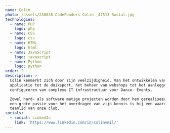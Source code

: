 ```yaml
---
name: Colin
photo: /assets/230830 CodeFouders Colin _47513 Social.jpg
technologies:
  - name: PHP
    logo: php
  - name: CSS
    logo: css
  - name: HTML
    logo: html
  - name: JavaScript
    logo: javascript
  - name: Python
    logo: python
order: 2
description: >-
  Colin kenmerkt zich door zijn veelzijdigheid. Van het ontwikkelen van een
  applicatie tot de duiksport, het beheer van webshops tot het aanleggen en
  configureren van complexe IT infrastructuur voor Dance- Events. 

  Zowel hard- als software matige projecten worden door hem gerealiseerd. Met
  een grote passie voor het overdragen van zijn kennis is hij een waardevol
  teamlid van onze club.
socials:
  - social: LinkedIn
    link: 'https://www.linkedin.com/in/colinvmil/'
---
```














